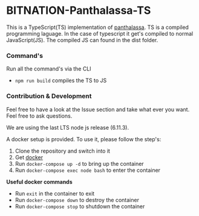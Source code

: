 # BITNATION-Panthalassa-TS
This is a TypeScript(TS) implementation of [panthalassa](https://docs.google.com/document/d/1qdniz9XerITfhinkZev98w2vnSKkP4p5iwqYk4ajK-Y/edit?ts=5968c50e#heading=h.5x0d5h95i329). TS is a compiled programming laguage. In the case of typescript it get's compiled to normal JavaScript(JS). The compiled JS can found in the dist folder.

### Command's
Run all the command's via the CLI
* `npm run build` compiles the TS to JS

### Contribution & Development
Feel free to have a look at the Issue section and take what ever you want. Feel free to ask questions.

We are using the last LTS node js release (6.11.3).

A docker setup is provided. To use it, please follow the step's:

1. Clone the repository and switch into it
2. Get [docker](https://docker.com)
3. Run `docker-compose up -d` to bring up the container
4. Run `docker-compose exec node bash` to enter the container

**Useful docker commands**
* Run `exit` in the container to exit
* Run `docker-compose down` to destroy the container
* Run `docker-compose stop` to shutdown the container